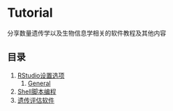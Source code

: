 # Tutorial

分享数量遗传学以及生物信息学相关的软件教程及其他内容

## 目录

1. [RStudio设置选项](/RStudio设置选项)
   1. [General](/RStudio设置选项/General)
2. [Shell脚本编程](/Shell脚本编程)
3. [遗传评估软件](/遗传评估软件)

